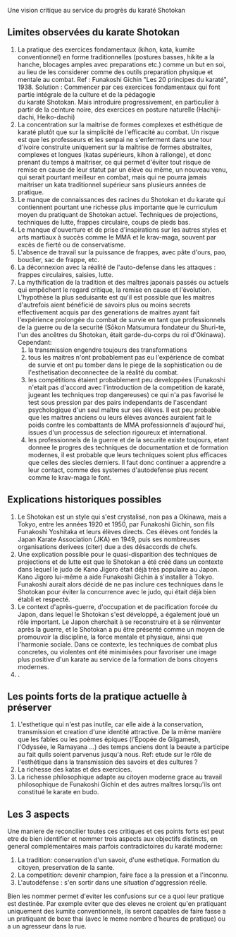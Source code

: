 Une vision critique au service du progrès du karaté Shotokan

## Limites observées du karate Shotokan

1. La pratique des exercices fondamentaux (kihon, kata, kumite conventionnel) en forme traditionnelles (postures basses,
   hikite a la hanche, blocages amples avec preparations etc.) comme un but en soi, au lieu de les
   considerer comme des outils preparation physique et mentale au combat.
   Ref : Funakoshi Gichin "Les 20 principes du karaté", 1938.
   Solution : Commencer par ces exercices fondamentaux qui font partie intégrale de la culture et de la pédagogie  
   du karaté Shotokan. Mais introduire progressivement, en particulier à partir de la ceinture noire, des exercices en
   posture naturelle (Hachiji-dachi, Heiko-dachi)
2. La concentration sur la maitrise de formes complexes et esthétique de karaté plutôt que sur la simplicité de
   l'efficacité au combat.
   Un risque est que les professeurs et les senpai ne s'enferment dans une tour d'ivoire construite uniquement sur la
   maîtrise de formes abstraites, complexes et longues (katas supérieurs, kihon à rallonge), et donc prenant du temps
   à maitriser, ce qui permet d'éviter tout risque de remise en cause de leur statut par un élève ou même,
   un nouveau venu, qui serait pourtant meilleur en combat, mais qui ne pourra jamais maitriser un kata traditionnel
   supérieur sans plusieurs années de pratique.
3. Le manque de connaissances des racines du Shotokan et du karate qui contiennent pourtant une richesse plus importante
   que le curriculum moyen du pratiquant de Shotokan actuel. Techniques de projections, techniques de lutte, frappes
   circulaire, coups de pieds bas.
4. Le manque d'ouverture et de prise d'inspirations sur les autres styles et arts martiaux à succès comme le MMA et le
   krav-maga, souvent par excès de fierté ou de conservatisme.
5. L'absence de travail sur la puissance de frappes, avec pâte d'ours, pao, bouclier, sac de frappe, etc.
6. La déconnexion avec la réalité de l'auto-defense dans les attaques : frappes circulaires, saisies, lutte.
7. La mythification de la tradition et des maîtres japonais passés ou actuels qui empêchent le regard critique,
   la remise en cause et l'évolution.
   L'hypothèse la plus seduisante est qu'il est possible que les maitres d'autrefois aient bénéficié de savoirs plus
   ou moins secrets effectivement acquis par des generations de maitres ayant fait l'expérience prolongée du combat de
   survie en tant que professionnels de la guerre ou de la securité (Sōkon Matsumura fondateur du Shuri-te, l'un des
   ancêtres du
   Shotokan, était garde-du-corps du roi d'Okinawa).
   Cependant:
    1. la transmission engendre toujours des transformations
    2. tous les maitres n'ont probablement pas eu l'expérience de combat de survie et ont pu tomber dans le piege de
       la sophistication ou de l'esthetisation deconnectee de la réalité du combat.
    3. les compétitions étaient probablement peu developpées (Funakoshi n'etait pas d'accord avec l'introduction de la
       competition de karaté, jugeant les techniques trop dangereuses) ce qui n'a pas favorisé le test sous pression par
       des pairs independants de l'ascendant psychologique d'un seul maître sur ses élèves.
       Il est peu probable que les maitres anciens ou leurs élèves avancés auraient fait le poids contre les
       combattants de MMA professionnels d'aujourd'hui, issues d'un processus de selection rigoureux et international.
    4. les professionnels de la guerre et de la securite existe toujours, etant donnee le progres des techniques de
       documentation et de formation modernes, il est probable que leurs techniques soient plus efficaces que celles des
       siecles derniers. Il faut donc continuer a apprendre a leur contact, comme des systemes d'autodefense plus recent
       comme le krav-maga le font.

## Explications historiques possibles

1. Le Shotokan est un style qui s'est crystalisé, non pas a Okinawa, mais a Tokyo, entre les années 1920 et 1950, par
   Funakoshi Gichin, son fils Funakoshi Yoshitaka et leurs élèves directs. Ces élèves ont fondés la Japan Karate
   Association (JKA) en 1949, puis ses nombreuses organisations derivees (citer) due a des désaccords de chefs.
2. Une explication possible pour le quasi-disparition des techniques de projections et de lutte est que le Shotokan
   a été créé dans un contexte dans lequel le judo de Kano Jigoro était déjà très populaire au Japon. Kano Jigoro
   lui-même a aide Funakoshi Gichin à s'installer à Tokyo. Funakoshi aurait alors décidé de ne pas inclure ces
   techniques dans le Shotokan pour éviter la concurrence avec le judo, qui était déjà bien établi et respecté.
3. Le context d'après-guerre, d'occupation et de pacification forcée du Japon, dans lequel le Shotokan s'est développé,
   a également joué un rôle important. Le Japon cherchait à se reconstruire et à se réinventer après la guerre, et le
   Shotokan a pu être présenté comme un moyen de promouvoir la discipline, la force mentale et physique,
   ainsi que l'harmonie sociale. Dans ce contexte, les techniques de combat plus concretes, ou violentes ont été
   minimisées pour favoriser une image plus positive d'un karate au service de la formation de bons citoyens modernes.
4. .

## Les points forts de la pratique actuelle à préserver

1. L'esthetique qui n'est pas inutile, car elle aide à la conservation, transmission et creation d'une identité attractive. De
   la même manière que les fables ou les poèmes épiques (l'Épopée de Gilgamesh, l'Odyssée, le Ramayana ...) des temps
   anciens dont la beaute a participe au fait quíls soient parvenus jusqu'à nous.
   Ref: etude sur le rôle de l'esthétique dans la transmission des savoirs et des cultures ?
2. La richesse des katas et des exercices.
3. La richesse philosophique adapte au citoyen moderne grace au travail philosophique de Funakoshi Gichin et des autres
   maîtres lorsqu'ils ont constitué le karate en budo.

## Les 3 aspects

Une maniere de reconcilier toutes ces critiques et ces points forts est peut etre de bien identifier et nommer trois 
aspects aux objectifs distincts, en general complémentaires mais parfois contradictoires du karaté moderne:

1. La tradition: conservation d'un savoir, d'une esthetique. Formation du citoyen, preservation de la sante.
2. La competition: devenir champion, faire face a la pression et a l'inconnu.
3. L'autodéfense : s'en sortir dans une situation d'aggression réelle.

Bien les nommer permet d'eviter les confusions sur ce a quoi leur pratique est destinée. 
Par exemple eviter que des eleves ne croient qu'en pratiquant uniquement des kumite conventionnels, ils seront 
capables de faire fasse a un pratiquant de boxe thai (avec le meme nombre d'heures de pratique) ou a un agresseur dans 
la rue.
